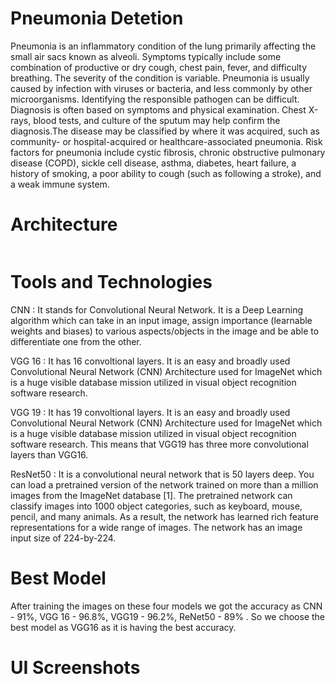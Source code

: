 # Pneumonia Detetion

Pneumonia is an inflammatory condition of the lung primarily affecting the small air sacs known as alveoli.
Symptoms typically include some combination of productive or dry cough, chest pain, fever, and difficulty breathing.
The severity of the condition is variable.
Pneumonia is usually caused by infection with viruses or bacteria, and less commonly by other 
microorganisms. 
Identifying the responsible pathogen can be difficult. Diagnosis is often based on symptoms and physical examination.
Chest X-rays, blood tests, and culture of the sputum may help confirm the diagnosis.The disease may be classified by where it was acquired, such as community- or hospital-acquired or healthcare-associated pneumonia.
Risk factors for pneumonia include cystic fibrosis, chronic obstructive pulmonary disease (COPD), sickle cell disease, asthma, diabetes, heart failure, a history of smoking, a poor ability to cough (such as following a stroke), and a weak immune system.

# Architecture 
```

```

# Tools and Technologies

CNN : It stands for Convolutional Neural Network. It is a Deep Learning algorithm which can take in an input    image, assign importance (learnable weights and biases) to various aspects/objects in the image and be able to differentiate one from the other.

VGG 16 : It has 16 convoltional layers. It is an easy and broadly used Convolutional Neural Network (CNN) Architecture used for ImageNet which is a huge visible database mission utilized in visual object recognition software research.

VGG 19 : It has 19 convoltional layers. It is an easy and broadly used Convolutional Neural Network (CNN) Architecture used for ImageNet which is a huge visible database mission utilized in visual object recognition software research. This means that VGG19 has three more convolutional layers than VGG16.

ResNet50 : It is a convolutional neural network that is 50 layers deep. You can load a pretrained version of the network trained on more than a million images from the ImageNet database [1]. The pretrained network can classify images into 1000 object categories, such as keyboard, mouse, pencil, and many animals. As a result, the network has learned rich feature representations for a wide range of images. The network has an image input size of 224-by-224.

# Best Model

After training the images on these four models we got the accuracy as CNN - 91%, VGG 16 - 96.8%, VGG19 - 96.2%, ReNet50 - 89% . So we choose the best model as VGG16 as it is having the best accuracy.

# UI Screenshots


